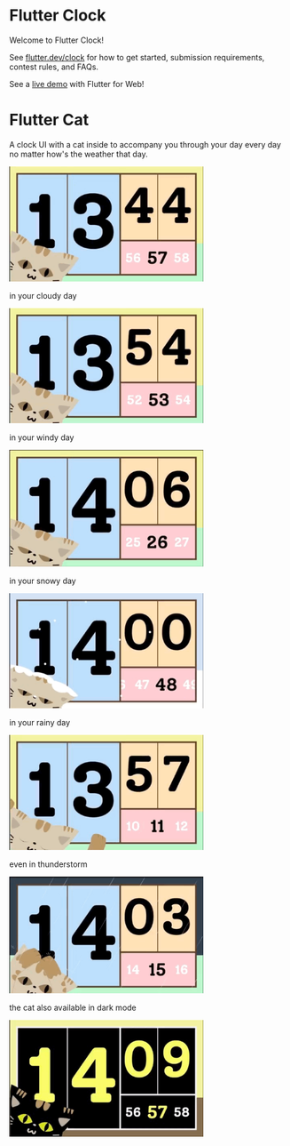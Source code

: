 # Flutter Clock

Welcome to Flutter Clock!

See [flutter.dev/clock](https://flutter.dev/clock) for how to get started, submission requirements, contest rules, and FAQs.

See a [live demo](https://maryx.github.io/flutter_clock) with Flutter for Web!

# Flutter Cat

A clock UI with a cat inside to accompany you through your day every day no matter how's the weather that day.

<img src='assets/sunny.gif' width='350'>

in your cloudy day

<img src='assets/cloudy.gif' width='350'>

in your windy day

<img src='assets/windy.gif' width='350'>

in your snowy day

<img src='assets/snowy.gif' width='350'>

in your rainy day

<img src='assets/rainy.gif' width='350'>

even in thunderstorm

<img src='assets/thunderstorm.gif' width='350'>

the cat also available in dark mode

<img src='assets/dark.gif' width='350'>